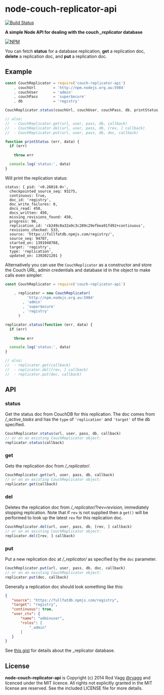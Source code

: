 # node-couch-replicator-api

[![Build Status](https://secure.travis-ci.org/rvagg/node-couch-replicator-api.png)](http://travis-ci.org/rvagg/node-couch-replicator-api)

**A simple Node API for dealing with the couch *_replicator* database**

[![NPM](https://nodei.co/npm/couch-replicator-api.png?downloads=true)](https://nodei.co/npm/couch-replicator-api/)

You can fetch **status** for a database replication, **get** a replication doc, **delete** a replication doc, and **put** a replication doc.

## Example

```js
const CouchReplicator = require('couch-replicator-api')
    , couchUrl        = 'http://npm.nodejs.org.au:5984'
    , couchUser       = 'admin'
    , couchPass       = 'super$ecure'
    , db              = 'registry'

CouchReplicator.status(couchUrl, couchUser, couchPass, db, printStatus)

// also:
//  - CouchReplicator.get(url, user, pass, db, callback)
//  - CouchReplicator.del(url, user, pass, db, [rev, ] callback)
//  - CouchReplicator.put(url, user, pass, db, doc, callback)

function printStatus (err, data) {
  if (err)
  
    throw err

  console.log('status:', data)
}
```

Will print the replication status:

```
status: { pid: '<0.26018.0>',
  checkpointed_source_seq: 93275,
  continuous: true,
  doc_id: 'registry',
  doc_write_failures: 0,
  docs_read: 450,
  docs_written: 450,
  missing_revisions_found: 450,
  progress: 98,
  replication_id: 'cb249c0a32a9c3c289c29efbea91fd92+continuous',
  revisions_checked: 533,
  source: 'https://fullfatdb.npmjs.com/registry/',
  source_seq: 94787,
  started_on: 1391948768,
  target: 'registry',
  type: 'replication',
  updated_on: 1392021201 }
```

Alternatively you can use the `CouchReplicator` as a constructor and store the Couch URL, admin credentials and database id in the object to make calls even simpler:

```js
const CouchReplicator = require('couch-replicator-api')

    , replicator = new CouchReplicator(
          'http://npm.nodejs.org.au:5984'
        , 'admin'
        , 'super$ecure'
        , 'registry'
      )

replicator.status(function (err, data) {
  if (err)
  
    throw err

  console.log('status:', data)
}

// also:
//  - replicator.get(callback)
//  - replicator.del([rev, ] callback)
//  - replicator.put(doc, callback)
```


## API

### status

Get the status doc from CouchDB for this replication. The doc comes from */_active_tasks* and has the `type` of `'replication'` and `'target'` of the db specified.

```js
CouchReplicator.status(url, user, pass, db, callback)
// or on an existing CouchReplicator object:
replicator.status(callback)
```

### get

Gets the replication doc from */_replicator/<db>*.

```js
CouchReplicator.get(url, user, pass, db, callback)
// or on an existing CouchReplicator object:
replicator.get(callback)
```

### del

Deletes the replication doc from */_replicator/<db>?rev=revision*, immediately stopping replication. Note that if `rev` is not supplied then a `get()` will be performed to look up the latest `rev` for this replication doc.

```js
CouchReplicator.del(url, user, pass, db, [rev, ] callback)
// or on an existing CouchReplicator object:
replicator.del([rev, ] callback)
```

### put

Put a new replication doc at */_replicator/<db>* as specified by the `doc` parameter.

```js
CouchReplicator.put(url, user, pass, db, doc, callback)
// or on an existing CouchReplicator object:
replicator.put(doc, callback)
```

Generally a replication doc should look something like this:

```json
{
   "source": "https://fullfatdb.npmjs.com/registry",
   "target": "registry",
   "continuous": true,
   "user_ctx": {
       "name": "adminuser",
       "roles": [
           "_admin"
       ]
   }
}
```

See [this gist](https://gist.github.com/fdmanana/832610) for details about the _replicator database.


## License

**node-couch-replicator-api** is Copyright (c) 2014 Rod Vagg [@rvagg](https://twitter.com/rvagg) and licenced under the MIT licence. All rights not explicitly granted in the MIT license are reserved. See the included LICENSE file for more details.
